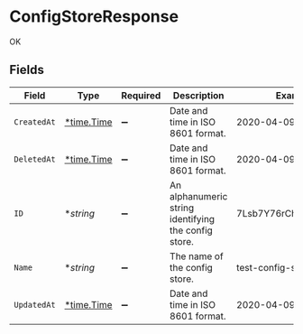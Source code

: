 # ConfigStoreResponse

OK


## Fields

| Field                                                | Type                                                 | Required                                             | Description                                          | Example                                              |
| ---------------------------------------------------- | ---------------------------------------------------- | ---------------------------------------------------- | ---------------------------------------------------- | ---------------------------------------------------- |
| `CreatedAt`                                          | [*time.Time](https://pkg.go.dev/time#Time)           | :heavy_minus_sign:                                   | Date and time in ISO 8601 format.                    | 2020-04-09T18:14:30Z                                 |
| `DeletedAt`                                          | [*time.Time](https://pkg.go.dev/time#Time)           | :heavy_minus_sign:                                   | Date and time in ISO 8601 format.                    | 2020-04-09T18:14:30Z                                 |
| `ID`                                                 | **string*                                            | :heavy_minus_sign:                                   | An alphanumeric string identifying the config store. | 7Lsb7Y76rChV9hSrv3KgFl                               |
| `Name`                                               | **string*                                            | :heavy_minus_sign:                                   | The name of the config store.                        | test-config-store                                    |
| `UpdatedAt`                                          | [*time.Time](https://pkg.go.dev/time#Time)           | :heavy_minus_sign:                                   | Date and time in ISO 8601 format.                    | 2020-04-09T18:14:30Z                                 |